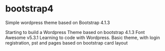 # bootstrap4
Simple wordpress theme based on Bootstrap 4.1.3

Starting to build a Wordpress Theme based on bootstrap 4.1.3
Font Awesome v5.3.1
Learning to code with Wordpress.
Basic theme, with login registration, pst and pages based on bootstrap card layout 
